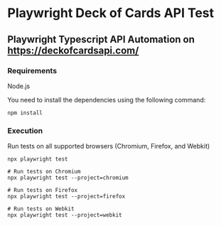 # Playwright Deck of Cards API Test

## Playwright Typescript API Automation on https://deckofcardsapi.com/

### Requirements
Node.js

You need to install the dependencies using the following command:
```
npm install
```

### Execution
Run tests on all supported browsers (Chromium, Firefox, and Webkit)
```
npx playwright test
```

```
# Run tests on Chromium
npx playwright test --project=chromium

# Run tests on Firefox
npx playwright test --project=firefox

# Run tests on Webkit
npx playwright test --project=webkit
```